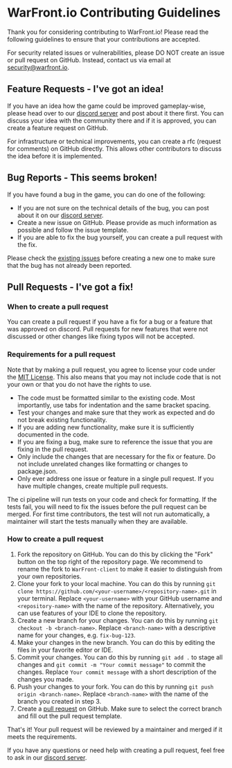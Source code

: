 # WarFront.io Contributing Guidelines

Thank you for considering contributing to WarFront.io! Please read the following guidelines to ensure that your contributions are accepted.

For security related issues or vulnerabilities, please DO NOT create an issue or pull request on GitHub. Instead, contact us via email at [security@warfront.io](mailto:security@warfront.io).

## Feature Requests - I've got an idea!

If you have an idea how the game could be improved gameplay-wise, please head over to our [discord server](https://discord.gg/tvgfpeCGaD) and post about it there first. You can discuss your idea with the community there and if it is approved, you can create a feature request on GitHub.

For infrastructure or technical improvements, you can create a rfc (request for comments) on GitHub directly. This allows other contributors to discuss the idea before it is implemented.

## Bug Reports - This seems broken!

If you have found a bug in the game, you can do one of the following:
- If you are not sure on the technical details of the bug, you can post about it on our [discord server](https://discord.gg/tvgfpeCGaD).
- Create a new issue on GitHub. Please provide as much information as possible and follow the issue template.
- If you are able to fix the bug yourself, you can create a pull request with the fix.

Please check the [existing issues](https://github.com/WarFrontIO/client/issues) before creating a new one to make sure that the bug has not already been reported. 

## Pull Requests - I've got a fix!

### When to create a pull request

You can create a pull request if you have a fix for a bug or a feature that was approved on discord.
Pull requests for new features that were not discussed or other changes like fixing typos will not be accepted.

### Requirements for a pull request

Note that by making a pull request, you agree to license your code under the [MIT License](LICENSE).
This also means that you may not include code that is not your own or that you do not have the rights to use.

- The code must be formatted similar to the existing code. Most importantly, use tabs for indentation and the same bracket spacing.
- Test your changes and make sure that they work as expected and do not break existing functionality.
- If you are adding new functionality, make sure it is sufficiently documented in the code.
- If you are fixing a bug, make sure to reference the issue that you are fixing in the pull request.
- Only include the changes that are necessary for the fix or feature. Do not include unrelated changes like formatting or changes to package.json.
- Only ever address one issue or feature in a single pull request. If you have multiple changes, create multiple pull requests.

The ci pipeline will run tests on your code and check for formatting. If the tests fail, you will need to fix the issues before the pull request can be merged. For first time contributors, the test will not run automatically, a maintainer will start the tests manually when they are available.

### How to create a pull request

1. Fork the repository on GitHub. You can do this by clicking the "Fork" button on the top right of the repository page. We recommend to rename the fork to `WarFront-client` to make it easier to distinguish from your own repositories.
2. Clone your fork to your local machine. You can do this by running `git clone https://github.com/<your-username>/<repository-name>.git` in your terminal. Replace `<your-username>` with your GitHub username and `<repository-name>` with the name of the repository. Alternatively, you can use features of your IDE to clone the repository.
3. Create a new branch for your changes. You can do this by running `git checkout -b <branch-name>`. Replace `<branch-name>` with a descriptive name for your changes, e.g. `fix-bug-123`.
4. Make your changes in the new branch. You can do this by editing the files in your favorite editor or IDE.
5. Commit your changes. You can do this by running `git add .` to stage all changes and `git commit -m "Your commit message"` to commit the changes. Replace `Your commit message` with a short description of the changes you made.
6. Push your changes to your fork. You can do this by running `git push origin <branch-name>`. Replace `<branch-name>` with the name of the branch you created in step 3.
7. Create a [pull request](https://github.com/WarFrontIO/client/pull/new) on GitHub. Make sure to select the correct branch and fill out the pull request template.

That's it! Your pull request will be reviewed by a maintainer and merged if it meets the requirements.

If you have any questions or need help with creating a pull request, feel free to ask in our [discord server](https://discord.gg/tvgfpeCGaD).